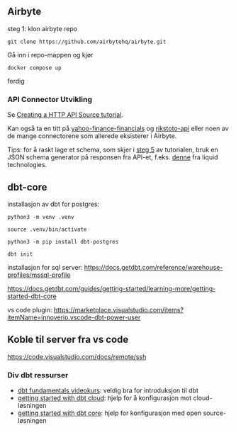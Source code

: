 ## Airbyte

steg 1: klon airbyte repo

```
git clone https://github.com/airbytehq/airbyte.git
```

Gå inn i repo-mappen og kjør

`docker compose up`

ferdig

### API Connector Utvikling

Se [Creating a HTTP API Source tutorial](https://docs.airbyte.com/connector-development/tutorials/cdk-tutorial-python-http/getting-started).

Kan også ta en titt på [yahoo-finance-financials](https://github.com/Travbula/yahoo-finance-financials-airbyte-source) og [rikstoto-api](https://github.com/Travbula/rikstoto-api-airbyte-source) eller noen av de mange connectorene som allerede eksisterer i Airbyte.

Tips: for å raskt lage et schema, som skjer i [steg 5](https://docs.airbyte.com/connector-development/tutorials/cdk-tutorial-python-http/declare-schema) av tutorialen, bruk en JSON schema generator på responsen fra API-et, f.eks. [denne](https://www.liquid-technologies.com/online-json-to-schema-converter) fra liquid technologies.

## dbt-core

installasjon av dbt for postgres:

```
python3 -m venv .venv
```

```
source .venv/bin/activate
```

```
python3 -m pip install dbt-postgres
```

```
dbt init
```

installasjon for sql server: https://docs.getdbt.com/reference/warehouse-profiles/mssql-profile

https://docs.getdbt.com/guides/getting-started/learning-more/getting-started-dbt-core

vs code plugin: https://marketplace.visualstudio.com/items?itemName=innoverio.vscode-dbt-power-user

## Koble til server fra vs code

https://code.visualstudio.com/docs/remote/ssh

### Div dbt ressurser

* [dbt fundamentals videokurs](https://courses.getdbt.com/courses/fundamentals): veldig bra for introduksjon til dbt
* [getting started with dbt cloud](https://docs.getdbt.com/guides/getting-started): hjelp for å konfigurasjon mot cloud-løsningen
* [getting started with dbt core](https://docs.getdbt.com/guides/getting-started/learning-more/getting-started-dbt-core): hjelp for konfigurasjon med open source-løsningen
